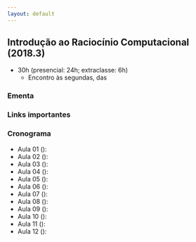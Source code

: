 ```yaml
---
layout: default
---
```


## Introdução ao Raciocínio Computacional (2018.3)
+ 30h (presencial: 24h; extraclasse: 6h)
  + Encontro às segundas, das 

### Ementa


### Links importantes


### Cronograma
+ Aula 01 (): 
+ Aula 02 (): 
+ Aula 03 (): 
+ Aula 04 (): 
+ Aula 05 (): 
+ Aula 06 (): 
+ Aula 07 (): 
+ Aula 08 (): 
+ Aula 09 (): 
+ Aula 10 (): 
+ Aula 11 (): 
+ Aula 12 (): 
